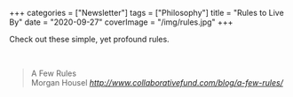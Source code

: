 +++
categories = ["Newsletter"]
tags = ["Philosophy"]
title = "Rules to Live By"
date = "2020-09-27"
coverImage = "/img/rules.jpg"
+++

Check out these simple, yet profound rules.

<!--more-->

<br>

<blockquote class="quoteback" darkmode="" data-title="A%20Few%20Rules" data-author="Morgan Housel" cite="http://www.collaborativefund.com/blog/a-few-rules/">
                      A Few Rules
                      <footer>Morgan Housel <cite><a href="http://www.collaborativefund.com/blog/a-few-rules/">http://www.collaborativefund.com/blog/a-few-rules/</a></cite></footer>
                      </blockquote>
                      <script note="" src="https://cdn.jsdelivr.net/gh/Blogger-Peer-Review/quotebacks@1/quoteback.js"></script>
